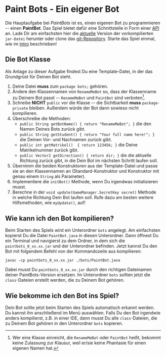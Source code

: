 Paint Bots - Ein eigener Bot
===

Die Hauptaufgabe bei *PaintBots* ist es, einen eigenen Bot zu programmieren --
einen **PaintBot**. Das Spiel bietet dafür eine Schnittstelle in Form einer
[API] an. Lade Dir am einfachsten hier die [aktuelle] Version der
vorkompilierten `jar-Datei` herunter oder clone das [git-Repository]. Starte das
Spiel einmal, wie im [Intro] beschrieben!

[API]: https://de.wikipedia.org/wiki/Programmierschnittstelle
[aktuelle]: https://thomas-wilde.github.io/PaintBots/release/
[git-Repository]: https://github.com/Thomas-Wilde/PaintBots
[Intro]: https://github.com/Thomas-Wilde/PaintBots/blob/docs/docs/intro.md


## Die Bot Klasse

Als Anlage zu dieser Aufgabe findest Du eine Template-Datei, in der das
Grundgrüst für Deinen Bot steht.

1. Deine Datei **muss** zum `package bots;` gehören.
2. Ändere den Klassennamen von `RenameMeBot` so, dass der Klassenname zu Deinem
   Bot passt -- `RenameMeBot` und `PaintBot` sind verboten[^RenameBot].
3. Schreibe **NICHT** `public` vor die Klasse -- die Sichtbarkeit **muss**
   `package-private` bleiben. Außerdem würde der Bot dann sowieso nicht
   kompilieren.
4. Überschreibe die Methoden:
   - `public String getBotName() { return "RenameMeBot"; }` die den Namen
     Deines Bots zurück gibt.
   - `public String getStudent() { return "Your full name here!"; }`
     die Deinen Vor- und Nachnamen zurück gibt.
   - `public int getMatrikel()  { return 123456; }` die Deine
     Matrikelnummer zurück gibt.
   - `public Vector2 getDirection() { return dir; }` die die aktuelle
     Richtung zurück gibt, in die Dein Bot im nächsten Schritt laufen soll.
5. Übernimm die beiden Konstruktoren aus der Template-Datei und passe sie an den
   Klassennamen an (Standard-Konstruktor und Konstruktor mit genau einem
   `String` als Parameter).
6. Implementiere die `initBot()` Methode, wenn Du irgendwas initialisieren
   musst.
7. Berechne in der `void update(GameManager.SecretKey secret)` Methode in welche
   Richtung Dein Bot laufen soll. Rufe dazu am besten weitere Hilfsmethoden, wie
   `myUpdate()`, auf!

[^RenameBot]: Wer eine Klasse einreicht, die `RenameMeBot` oder `PaintBot` heißt, bekommt keine Zulassung zur Klausur, weil er/sie keine Phantasie für einen eigenen Namen hat.


## Wie kann ich den Bot kompilieren?

Beim Starten des Spiels wird ein Unterordner `bots` angelegt. Am einfachsten
kopierst Du die Datei `PaintBot.java` in diesen Unterordner. Dann öffnest Du ein
Terminal und navigierst zu dem Ordner, in dem sich die `paintbots_0_xx.xx.jar`
und der Unterordner befinden. Jetzt kannst Du den Bot mit folgendem Befehl von
der Kommandozeile aus kompilieren:

```
javac -cp paintbots_0_xx.xx.jar ./bots/PaintBot.java
```

Dabei musst Du `paintbots_0_xx.xx.jar` durch den richtigen Dateinamen deiner
PaintBots-Version ersetzen. Im Unterordner `bots` sollten jetzt die
`class`-Dateien erstellt werden, die zu Deinem Bot gehören.


## Wie bekomme ich den Bot ins Spiel?

Dein Bot sollte jetzt beim Starten des Spiels automatisch erkannt werden. Du
kannst ihn anschließend im Menü auswählen. Falls Du den Bot irgendwie anders
kompilierst, z.B. in einer IDE, dann musst Du alle `class`-Dateien, die zu
Deinem Bot gehören in den Unterordner `bots` kopieren.
